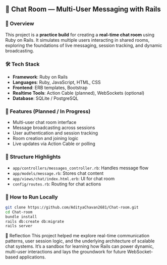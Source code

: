 ## 🧠 Chat Room — Multi-User Messaging with Rails

### 📌 Overview  
This project is a **practice build** for creating a **real-time chat room** using Ruby on Rails. It simulates multiple users interacting in shared rooms, exploring the foundations of live messaging, session tracking, and dynamic broadcasting.

### 🛠️ Tech Stack  
- **Framework**: Ruby on Rails  
- **Languages**: Ruby, JavaScript, HTML, CSS  
- **Frontend**: ERB templates, Bootstrap  
- **Realtime Tools**: Action Cable (planned), WebSockets (optional)  
- **Database**: SQLite / PostgreSQL

### 🚀 Features (Planned / In Progress)  
- Multi-user chat room interface  
- Message broadcasting across sessions  
- User authentication and session tracking  
- Room creation and joining logic  
- Live updates via Action Cable or polling

### 📁 Structure Highlights  
- `app/controllers/messages_controller.rb`: Handles message flow  
- `app/models/message.rb`: Stores chat content  
- `app/views/chat/index.html.erb`: UI for chat room  
- `config/routes.rb`: Routing for chat actions

### 🧪 How to Run Locally  
```bash
git clone https://github.com/AdityaChavan2681/Chat-room.git
cd Chat-room
bundle install
rails db:create db:migrate
rails server
```

🧠 Reflection
This project helped me explore real-time communication patterns, user session logic, and the underlying architecture of scalable chat systems. It’s a sandbox for learning how Rails can power dynamic, multi-user interactions and lays the groundwork for future WebSocket-based applications.
